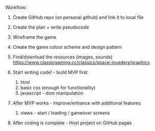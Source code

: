 <!-- SPACE INVADERS GAME -->

Workflow:

1. Create GitHub repo (on personal github) and link it to local file

2. Create the plan + write pseudocode 

3. Wireframe the game 

4. Create the game colour scheme and design pattern

5. Find/download the resources (images, sounds)
  https://www.classicgaming.cc/classics/space-invaders/graphics

7. Start writing code! - build MVP first
    1. html
    2. basic css (enough for functionality)
    3. javascript - dom manipulation

8. After MVP works - Improve/enhance with additional features
    1. views - start / loading / gameover screens

9. After coding is complete - Host project on GitHub pages